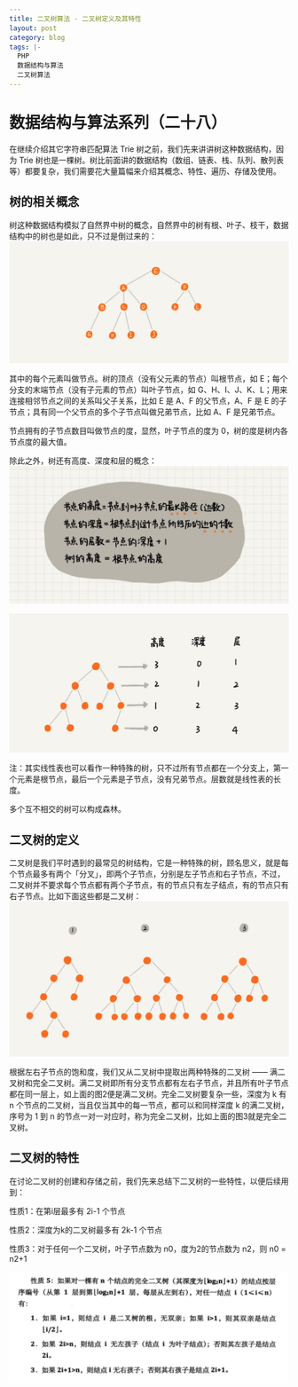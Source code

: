```yaml
---
title: 二叉树算法 - 二叉树定义及其特性
layout: post
category: blog
tags: |-
  PHP
  数据结构与算法
  二叉树算法
---
```


# 数据结构与算法系列（二十八）
在继续介绍其它字符串匹配算法 Trie 树之前，我们先来讲讲树这种数据结构，因为 Trie 树也是一棵树。树比前面讲的数据结构（数组、链表、栈、队列、散列表等）都要复杂，我们需要花大量篇幅来介绍其概念、特性、遍历、存储及使用。



## 树的相关概念



树这种数据结构模拟了自然界中树的概念，自然界中的树有根、叶子、枝干，数据结构中的树也是如此，只不过是倒过来的：
![](/assets/post/7d27eac09e0d556b4cfaa691deef8b8cdadaba77a4a49b1f09bea3d1220c5b53)

其中的每个元素叫做节点。树的顶点（没有父元素的节点）叫根节点，如 E；每个分支的末端节点（没有子元素的节点）叫叶子节点，如 G、H、I、J、K、L；用来连接相邻节点之间的关系叫父子关系，比如 E 是 A、F 的父节点，A、F 是 E 的子节点；具有同一个父节点的多个子节点叫做兄弟节点，比如 A、F 是兄弟节点。



节点拥有的子节点数目叫做节点的度，显然，叶子节点的度为 0，树的度是树内各节点度的最大值。



除此之外，树还有高度、深度和层的概念：
![](/assets/post/b94b09f268cfe0d932ae5a2876d4517efc09d096053fa97c8f0c6d52c82cac7b)

![](/assets/post/c374f3ef0bc9bd5bacb6656dc7e84d25ec2dc4c8e55f68c3f6e340f430c554b9)

注：其实线性表也可以看作一种特殊的树，只不过所有节点都在一个分支上，第一个元素是根节点，最后一个元素是子节点，没有兄弟节点。层数就是线性表的长度。



多个互不相交的树可以构成森林。



## 二叉树的定义



二叉树是我们平时遇到的最常见的树结构，它是一种特殊的树，顾名思义，就是每个节点最多有两个「分叉」，即两个子节点，分别是左子节点和右子节点，不过，二叉树并不要求每个节点都有两个子节点，有的节点只有左子结点，有的节点只有右子节点。比如下面这些都是二叉树：
![](/assets/post/f69130d742f57f1aa1efa1a8f68830e29ba76280782eb732d80fe82597acd43c)

根据左右子节点的饱和度，我们又从二叉树中提取出两种特殊的二叉树 —— 满二叉树和完全二叉树。满二叉树即所有分支节点都有左右子节点，并且所有叶子节点都在同一层上，如上面的图2便是满二叉树。完全二叉树要复杂一些，深度为 k 有 n 个节点的二叉树，当且仅当其中的每一节点，都可以和同样深度 k 的满二叉树，序号为 1 到 n 的节点一对一对应时，称为完全二叉树，比如上面的图3就是完全二叉树。



## 二叉树的特性



在讨论二叉树的创建和存储之前，我们先来总结下二叉树的一些特性，以便后续用到：



性质1：在第i层最多有 2i-1 个节点



性质2：深度为k的二叉树最多有 2k-1 个节点



性质3：对于任何一个二叉树，叶子节点数为 n0，度为2的节点数为 n2，则 n0 = n2+1

![](/assets/post/0f20c0a9ec67390fde555e9248467e74fa762304b907b213ac4801fd68eec232)

